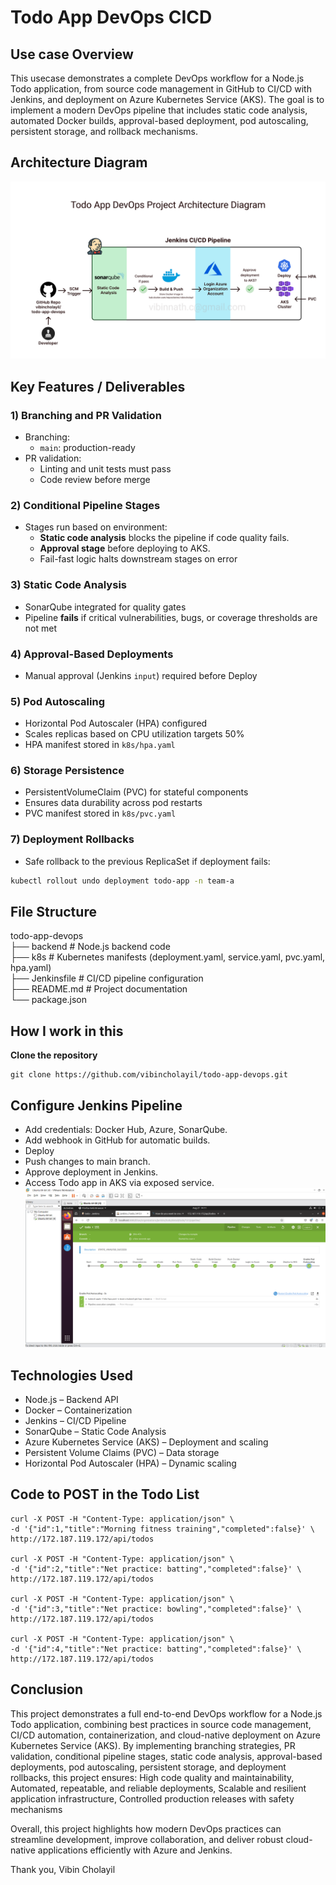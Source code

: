 # Todo App DevOps CICD

## Use case Overview
This usecase demonstrates a complete DevOps workflow for a Node.js Todo application, from source code management in GitHub to CI/CD with Jenkins, and deployment on Azure Kubernetes Service (AKS). The goal is to implement a modern DevOps pipeline that includes static code analysis, automated Docker builds, approval-based deployment, pod autoscaling, persistent storage, and rollback mechanisms.  

## Architecture Diagram
![DevOps Pipeline Architecture](https://github.com/vibincholayil/todo-app-devops/blob/main/images/ach01.png)

## Key Features / Deliverables

### 1) Branching and PR Validation
- Branching:
  - `main`: production-ready
- PR validation:
  - Linting and unit tests must pass
  - Code review before merge

### 2) Conditional Pipeline Stages
- Stages run based on environment:
  - **Static code analysis** blocks the pipeline if code quality fails.
  - **Approval stage** before deploying to AKS.
  - Fail-fast logic halts downstream stages on error

### 3) Static Code Analysis
- SonarQube integrated for quality gates
- Pipeline **fails** if critical vulnerabilities, bugs, or coverage thresholds are not met

### 4) Approval-Based Deployments
- Manual approval (Jenkins `input`) required before Deploy

### 5) Pod Autoscaling
- Horizontal Pod Autoscaler (HPA) configured
- Scales replicas based on CPU utilization targets  50%
- HPA manifest stored in `k8s/hpa.yaml`

### 6) Storage Persistence
- PersistentVolumeClaim (PVC) for stateful components
- Ensures data durability across pod restarts
- PVC manifest stored in `k8s/pvc.yaml`

### 7) Deployment Rollbacks
- Safe rollback to the previous ReplicaSet if deployment fails:
```bash
kubectl rollout undo deployment todo-app -n team-a
```

## File Structure
todo-app-devops  
├── backend              # Node.js backend code  
├── k8s                  # Kubernetes manifests (deployment.yaml, service.yaml, pvc.yaml, hpa.yaml)  
├── Jenkinsfile          # CI/CD pipeline configuration  
├── README.md            # Project documentation  
└── package.json  

## How I work in this

**Clone the repository**
```
git clone https://github.com/vibincholayil/todo-app-devops.git
```

## Configure Jenkins Pipeline
- Add credentials: Docker Hub, Azure, SonarQube.
- Add webhook in GitHub for automatic builds.
- Deploy
- Push changes to main branch.
- Approve deployment in Jenkins.
- Access Todo app in AKS via exposed service.
![Jenkins Pipeline ](https://github.com/vibincholayil/todo-app-devops/blob/main/images/SS-pipeline.png)


## Technologies Used
- Node.js – Backend API
- Docker – Containerization
- Jenkins – CI/CD Pipeline
- SonarQube – Static Code Analysis
- Azure Kubernetes Service (AKS) – Deployment and scaling
- Persistent Volume Claims (PVC) – Data storage
- Horizontal Pod Autoscaler (HPA) – Dynamic scaling

## Code to POST in the Todo List
```
curl -X POST -H "Content-Type: application/json" \
-d '{"id":1,"title":"Morning fitness training","completed":false}' \
http://172.187.119.172/api/todos

curl -X POST -H "Content-Type: application/json" \
-d '{"id":2,"title":"Net practice: batting","completed":false}' \
http://172.187.119.172/api/todos

curl -X POST -H "Content-Type: application/json" \
-d '{"id":3,"title":"Net practice: bowling","completed":false}' \
http://172.187.119.172/api/todos

curl -X POST -H "Content-Type: application/json" \
-d '{"id":4,"title":"Net practice: batting","completed":false}' \
http://172.187.119.172/api/todos
```

## Conclusion

This project demonstrates a full end-to-end DevOps workflow for a Node.js Todo application, combining best practices in source code management, CI/CD automation, containerization, and cloud-native deployment on Azure Kubernetes Service (AKS).  By implementing branching strategies, PR validation, conditional pipeline stages, static code analysis, approval-based deployments, pod autoscaling, persistent storage, and deployment rollbacks, this project ensures: High code quality and maintainability, Automated, repeatable, and reliable deployments, Scalable and resilient application infrastructure, Controlled production releases with safety mechanisms  

Overall, this project highlights how modern DevOps practices can streamline development, improve collaboration, and deliver robust cloud-native applications efficiently with Azure and Jenkins.

Thank you,
Vibin Cholayil

